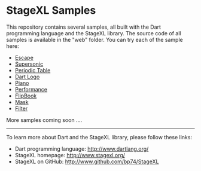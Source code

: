 # StageXL Samples

This repository contains several samples, all built with the Dart programming
language and the StageXL library. The source code of all samples is available
in the "web" folder. You can try each of the sample here:

* [Escape](http://www.stagexl.org/samples/escape "Escape")
* [Supersonic](http://www.stagexl.org/samples/supersonic "Supersonic")
* [Periodic Table](http://www.stagexl.org/samples/periodic_table "Periodic Table")
* [Dart Logo](http://www.stagexl.org/samples/dart_logo "Dart Logo")
* [Piano](http://www.stagexl.org/samples/piano "Piano")
* [Performance](http://www.stagexl.org/samples/performance "Performance")
* [FlipBook](http://www.stagexl.org/samples/flipbook "FlipBook")
* [Mask](http://www.stagexl.org/samples/mask "Mask")
* [Filter](http://www.stagexl.org/samples/filter "Filter")

More samples coming soon ....

---

To learn more about Dart and the StageXL library, please follow these links:

* Dart programming language: <http://www.dartlang.org/>
* StageXL homepage: <http://www.stagexl.org/>
* StageXL on GitHub: <http://www.github.com/bp74/StageXL>

